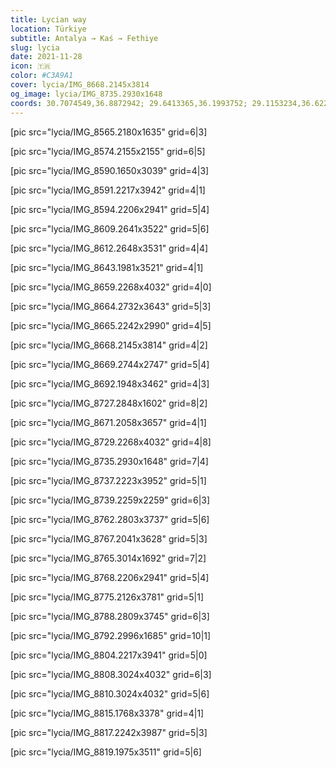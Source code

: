 ```yaml
---
title: Lycian way
location: Türkiye
subtitle: Antalya → Kaś → Fethiye
slug: lycia
date: 2021-11-28
icon: 🇹🇷
color: #C3A9A1
cover: lycia/IMG_8668.2145x3814
og_image: lycia/IMG_8735.2930x1648
coords: 30.7074549,36.8872942; 29.6413365,36.1993752; 29.1153234,36.6221019
---
```


[pic src="lycia/IMG_8565.2180x1635" grid=6|3]

[pic src="lycia/IMG_8574.2155x2155" grid=6|5]

[pic src="lycia/IMG_8590.1650x3039" grid=4|3]

[pic src="lycia/IMG_8591.2217x3942" grid=4|1]

[pic src="lycia/IMG_8594.2206x2941" grid=5|4]

[pic src="lycia/IMG_8609.2641x3522" grid=5|6]

[pic src="lycia/IMG_8612.2648x3531" grid=4|4]

[pic src="lycia/IMG_8643.1981x3521" grid=4|1]

[pic src="lycia/IMG_8659.2268x4032" grid=4|0]

[pic src="lycia/IMG_8664.2732x3643" grid=5|3]

[pic src="lycia/IMG_8665.2242x2990" grid=4|5]

[pic src="lycia/IMG_8668.2145x3814" grid=4|2]

[pic src="lycia/IMG_8669.2744x2747" grid=5|4]

[pic src="lycia/IMG_8692.1948x3462" grid=4|3]

[pic src="lycia/IMG_8727.2848x1602" grid=8|2]

[pic src="lycia/IMG_8671.2058x3657" grid=4|1]

[pic src="lycia/IMG_8729.2268x4032" grid=4|8]

[pic src="lycia/IMG_8735.2930x1648" grid=7|4]

[pic src="lycia/IMG_8737.2223x3952" grid=5|1]

[pic src="lycia/IMG_8739.2259x2259" grid=6|3]

[pic src="lycia/IMG_8762.2803x3737" grid=5|6]

[pic src="lycia/IMG_8767.2041x3628" grid=5|3]

[pic src="lycia/IMG_8765.3014x1692" grid=7|2]

[pic src="lycia/IMG_8768.2206x2941" grid=5|4]

[pic src="lycia/IMG_8775.2126x3781" grid=5|1]

[pic src="lycia/IMG_8788.2809x3745" grid=6|3]

[pic src="lycia/IMG_8792.2996x1685" grid=10|1]

[pic src="lycia/IMG_8804.2217x3941" grid=5|0]

[pic src="lycia/IMG_8808.3024x4032" grid=6|3]

[pic src="lycia/IMG_8810.3024x4032" grid=5|6]

[pic src="lycia/IMG_8815.1768x3378" grid=4|1]

[pic src="lycia/IMG_8817.2242x3987" grid=5|3]

[pic src="lycia/IMG_8819.1975x3511" grid=5|6]
